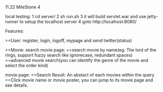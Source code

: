 11.22 MileStone 4

local testing:
1 cd server/
2 sh run.sh
3 it will build servlet.war and use jetty-runner to setup the localhost server
4 goto http://localhost:8080/

Features:

==User: register, login, logoff, mypage and send twitter(status)

==Movie:
search movie page: 
    ==search movie by name(eg: The lord of the rings, support fuzzy search like ignorecase, redundant spaces)
    ==advanced movie search(you can identify the genre of the movie and select the order kind)

movie page:
    ==Search Result: An abstact of each movies within the query 
    ==Click movie name or movie poster, you can jump to its movie page and see details.

